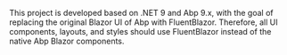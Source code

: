 This project is developed based on .NET 9 and Abp 9.x, with the goal of replacing the original Blazor UI of Abp with FluentBlazor. Therefore, all UI components, layouts, and styles should use FluentBlazor instead of the native Abp Blazor components.